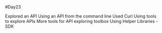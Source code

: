 #Day23

Explored an API 
Using an API from the command line 
Used Curl
Using tools to explore APIs
More tools for API exploring toolbox
Using Helper Libraries - SDK